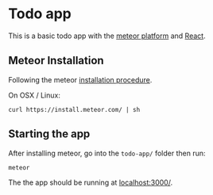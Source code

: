 # Todo app

This is a basic todo app with the [meteor platform](https://www.meteor.com/) and [React](https://reactjs.org/).

## Meteor Installation

Following the meteor [installation procedure](https://www.meteor.com/install).

On OSX / Linux:

```
curl https://install.meteor.com/ | sh
```

## Starting the app

After installing meteor, go into the `todo-app/` folder then run:

```
meteor
```
The the app should be running at [localhost:3000/](http://localhost:3000/).